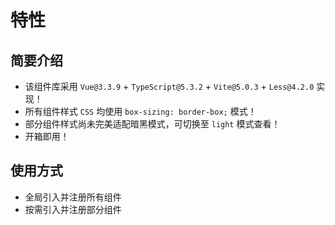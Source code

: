 # 特性<BackTop />

## 简要介绍

- 该组件库采用 `Vue@3.3.9` + `TypeScript@5.3.2` + `Vite@5.0.3` + `Less@4.2.0` 实现！
- 所有组件样式 `CSS` 均使用 `box-sizing: border-box;` 模式！
- 部分组件样式尚未完美适配暗黑模式，可切换至 `light` 模式查看！
- 开箱即用！

## 使用方式

- 全局引入并注册所有组件
- 按需引入并注册部分组件
